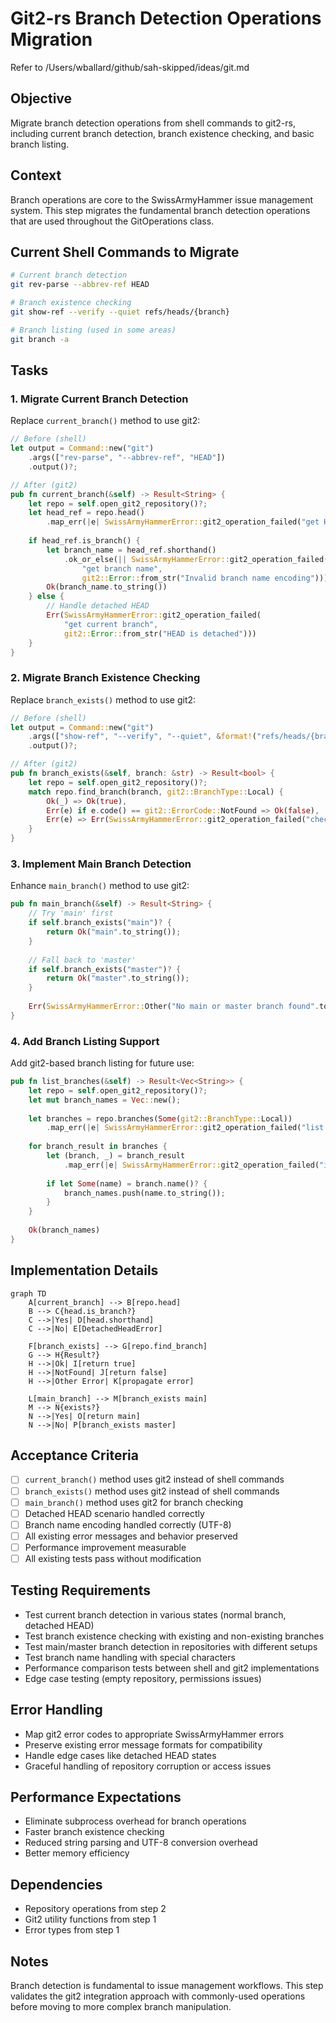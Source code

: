 # Git2-rs Branch Detection Operations Migration

Refer to /Users/wballard/github/sah-skipped/ideas/git.md

## Objective

Migrate branch detection operations from shell commands to git2-rs, including current branch detection, branch existence checking, and basic branch listing.

## Context

Branch operations are core to the SwissArmyHammer issue management system. This step migrates the fundamental branch detection operations that are used throughout the GitOperations class.

## Current Shell Commands to Migrate

```bash
# Current branch detection
git rev-parse --abbrev-ref HEAD

# Branch existence checking
git show-ref --verify --quiet refs/heads/{branch}

# Branch listing (used in some areas)
git branch -a
```

## Tasks

### 1. Migrate Current Branch Detection

Replace `current_branch()` method to use git2:

```rust
// Before (shell)
let output = Command::new("git")
    .args(["rev-parse", "--abbrev-ref", "HEAD"])
    .output()?;

// After (git2)
pub fn current_branch(&self) -> Result<String> {
    let repo = self.open_git2_repository()?;
    let head_ref = repo.head()
        .map_err(|e| SwissArmyHammerError::git2_operation_failed("get HEAD reference", e))?;
    
    if head_ref.is_branch() {
        let branch_name = head_ref.shorthand()
            .ok_or_else(|| SwissArmyHammerError::git2_operation_failed(
                "get branch name", 
                git2::Error::from_str("Invalid branch name encoding")))?;
        Ok(branch_name.to_string())
    } else {
        // Handle detached HEAD
        Err(SwissArmyHammerError::git2_operation_failed(
            "get current branch", 
            git2::Error::from_str("HEAD is detached")))
    }
}
```

### 2. Migrate Branch Existence Checking

Replace `branch_exists()` method to use git2:

```rust
// Before (shell)
let output = Command::new("git")
    .args(["show-ref", "--verify", "--quiet", &format!("refs/heads/{branch}")])
    .output()?;

// After (git2)  
pub fn branch_exists(&self, branch: &str) -> Result<bool> {
    let repo = self.open_git2_repository()?;
    match repo.find_branch(branch, git2::BranchType::Local) {
        Ok(_) => Ok(true),
        Err(e) if e.code() == git2::ErrorCode::NotFound => Ok(false),
        Err(e) => Err(SwissArmyHammerError::git2_operation_failed("check branch existence", e))
    }
}
```

### 3. Implement Main Branch Detection

Enhance `main_branch()` method to use git2:

```rust
pub fn main_branch(&self) -> Result<String> {
    // Try 'main' first
    if self.branch_exists("main")? {
        return Ok("main".to_string());
    }
    
    // Fall back to 'master'
    if self.branch_exists("master")? {
        return Ok("master".to_string());
    }
    
    Err(SwissArmyHammerError::Other("No main or master branch found".to_string()))
}
```

### 4. Add Branch Listing Support

Add git2-based branch listing for future use:

```rust
pub fn list_branches(&self) -> Result<Vec<String>> {
    let repo = self.open_git2_repository()?;
    let mut branch_names = Vec::new();
    
    let branches = repo.branches(Some(git2::BranchType::Local))
        .map_err(|e| SwissArmyHammerError::git2_operation_failed("list branches", e))?;
        
    for branch_result in branches {
        let (branch, _) = branch_result
            .map_err(|e| SwissArmyHammerError::git2_operation_failed("iterate branch", e))?;
        
        if let Some(name) = branch.name()? {
            branch_names.push(name.to_string());
        }
    }
    
    Ok(branch_names)
}
```

## Implementation Details

```mermaid
graph TD
    A[current_branch] --> B[repo.head]
    B --> C{head.is_branch?}
    C -->|Yes| D[head.shorthand]
    C -->|No| E[DetachedHeadError]
    
    F[branch_exists] --> G[repo.find_branch]
    G --> H{Result?}
    H -->|Ok| I[return true]
    H -->|NotFound| J[return false] 
    H -->|Other Error| K[propagate error]
    
    L[main_branch] --> M[branch_exists main]
    M --> N{exists?}
    N -->|Yes| O[return main]
    N -->|No| P[branch_exists master]
```

## Acceptance Criteria

- [ ] `current_branch()` method uses git2 instead of shell commands
- [ ] `branch_exists()` method uses git2 instead of shell commands
- [ ] `main_branch()` method uses git2 for branch checking
- [ ] Detached HEAD scenario handled correctly  
- [ ] Branch name encoding handled correctly (UTF-8)
- [ ] All existing error messages and behavior preserved
- [ ] Performance improvement measurable
- [ ] All existing tests pass without modification

## Testing Requirements

- Test current branch detection in various states (normal branch, detached HEAD)
- Test branch existence checking with existing and non-existing branches
- Test main/master branch detection in repositories with different setups
- Test branch name handling with special characters
- Performance comparison tests between shell and git2 implementations
- Edge case testing (empty repository, permissions issues)

## Error Handling

- Map git2 error codes to appropriate SwissArmyHammer errors
- Preserve existing error message formats for compatibility
- Handle edge cases like detached HEAD states
- Graceful handling of repository corruption or access issues

## Performance Expectations

- Eliminate subprocess overhead for branch operations
- Faster branch existence checking
- Reduced string parsing and UTF-8 conversion overhead
- Better memory efficiency

## Dependencies

- Repository operations from step 2
- Git2 utility functions from step 1
- Error types from step 1

## Notes

Branch detection is fundamental to issue management workflows. This step validates the git2 integration approach with commonly-used operations before moving to more complex branch manipulation.
